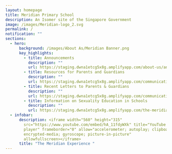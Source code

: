 ```yaml
---
layout: homepage
title: Meridian Primary School
description: An Isomer site of the Singapore Government
image: /images/Meridian-logo_2.svg
permalink: /
notification: ""
sections:
  - hero:
      background: /images/About As/Meridian Banner.png
      key_highlights:
        - title: Announcements
          description: ""
          url: https://staging.dwna1etcg5x8g.amplifyapp.com/about-us/announcements/
        - title: Resources for Parents and Guardians
          description: ""
          url: https://staging.dwna1etcg5x8g.amplifyapp.com/communications/resources-for-parents/resources-for-parents/
        - title: Recent Letters to Parents & Guardians
          description: ""
          url: https://staging.dwna1etcg5x8g.amplifyapp.com/communications/letters-to-parents/letter-to-all-parents-2023/
        - title: Information on Sexuality Education in Schools
          description: ""
          url: https://staging.dwna1etcg5x8g.amplifyapp.com/the-meridian-experience/student-development/sexuality-education/
  - infobar:
      description: <iframe width="560" height="315"
        src="https://www.youtube.com/embed/hA_11fdyWXk" title="YouTube video
        player" frameborder="0" allow="accelerometer; autoplay; clipboard-write;
        encrypted-media; gyroscope; picture-in-picture"
        allowfullscreen></iframe>
      title: "The Meridian Experience "
---
```

